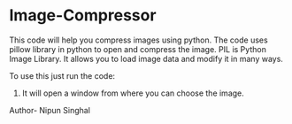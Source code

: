 # Image-Compressor
This code will help you compress images using python.
The code uses pillow library in python to open and compress the image.
PIL is Python Image Library. It allows you to load image data and modify it in many ways.

To use this just run the code:
1. It will open a window from where you can choose the image.

Author- Nipun Singhal
